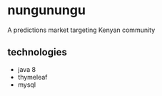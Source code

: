# nungunungu
A predictions market targeting Kenyan community

## technologies 
* java 8
* thymeleaf
* mysql
